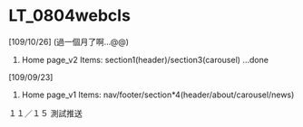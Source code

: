 # LT_0804webcls
[109/10/26] (過一個月了啊...@@)
1. Home page_v2
Items:
section1(header)/section3(carousel) ...done

[109/09/23]
1. Home page_v1
Items:
nav/footer/section*4(header/about/carousel/news)

１１／１５ 測試推送
